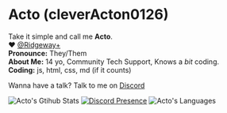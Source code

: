 # Acto (cleverActon0126)

Take it simple and call me **Acto**.  
:heart: [@Ridgeway+](https://github.com/ridgewayPlus/)  
**Pronounce:** They/Them  <br>
**About Me:** 14 yo, Community Tech Support, Knows a *bit* coding.  
**Coding:** js, html, css, md (if it counts)  
  
Wanna have a talk? Talk to me on [Discord](https://discord.gg/chu6YcA)  
  
![Acto's Gtihub Stats](https://github-readme-stats.vercel.app/api?username=cleverActon0126&show_icons=true&theme=radical)
[![Discord Presence](https://lanyard.cnrad.dev/api/428445352354643968?animated=:true&idleMessage=Probably%20dead%20at%20the%20moment)](https://discord.com/users/428445352354643968)
![Acto's Languages](https://github-readme-stats.vercel.app/api/top-langs/?username=cleverActon0126&show_icons=true&theme=radical)
